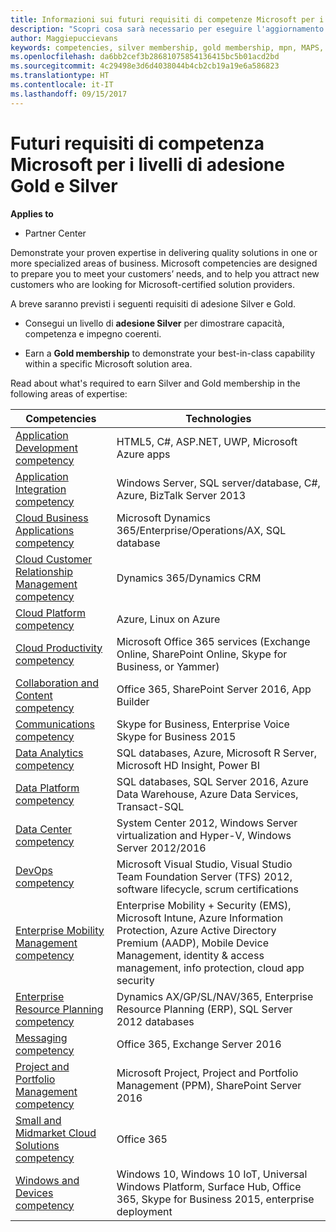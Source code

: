 ```yaml
---
title: Informazioni sui futuri requisiti di competenze Microsoft per i livelli di adesione Gold e Silver | Centro per i partner
description: "Scopri cosa sarà necessario per eseguire l'aggiornamento ai livelli di adesione Gold e Silver."
author: Maggiepuccievans
keywords: competencies, silver membership, gold membership, mpn, MAPS, proficiency, Microsoft Partner Network, network membership
ms.openlocfilehash: da6bb2cef3b28681075854136415bc5b01acd2bd
ms.sourcegitcommit: 4c29498e3d6d4038044b4cb2cb19a19e6a586823
ms.translationtype: HT
ms.contentlocale: it-IT
ms.lasthandoff: 09/15/2017
---
```

# <a name="upcoming-microsoft-competency-requirements-for-gold-and-silver-membership"></a>Futuri requisiti di competenza Microsoft per i livelli di adesione Gold e Silver

**Applies to**

-  Partner Center

Demonstrate your proven expertise in delivering quality solutions in one or more specialized areas of business. Microsoft competencies are designed to prepare you to meet your customers’ needs, and to help you attract new customers who are looking for Microsoft-certified solution providers.

A breve saranno previsti i seguenti requisiti di adesione Silver e Gold. 

- Consegui un livello di **adesione Silver** per dimostrare capacità, competenza e impegno coerenti.

- Earn a **Gold membership** to demonstrate your best-in-class capability within a specific Microsoft solution area.

Read about what's required to earn Silver and Gold membership in the following areas of expertise:


| Competencies  | Technologies |
|   ------------------   |   -------   |
| [Application Development competency](competency-application-development.md) | HTML5, C#, ASP.NET, UWP, Microsoft Azure apps |
| [Application Integration competency](competency-application-integration.md) | Windows Server, SQL server/database, C#, Azure, BizTalk Server 2013|
| [Cloud Business Applications competency](competency-cloud-business-applications.md)| Microsoft Dynamics 365/Enterprise/Operations/AX, SQL database |
| [Cloud Customer Relationship Management competency](competency-cloud-customer-relationship-management.md)| Dynamics 365/Dynamics CRM |
| [Cloud Platform competency](competency-cloud-platform.md)| Azure, Linux on Azure |
| [Cloud Productivity competency](competency-cloud-productivity.md)| Microsoft Office 365 services (Exchange Online, SharePoint Online, Skype for Business, or Yammer)|
| [Collaboration and Content competency](competency-collaboration-and-content.md)| Office 365, SharePoint Server 2016, App Builder |
| [Communications competency](competency-communications.md)| Skype for Business, Enterprise Voice Skype for Business 2015 |
| [Data Analytics competency](competency-data-analytics.md)| SQL databases, Azure, Microsoft R Server, Microsoft HD Insight, Power BI |
| [Data Platform competency](competency-data-platform.md)| SQL databases, SQL Server 2016, Azure Data Warehouse, Azure Data Services, Transact-SQL |
| [Data Center competency](competency-datacenter.md)| System Center 2012, Windows Server virtualization and Hyper-V, Windows Server 2012/2016 |
| [DevOps competency](competency-devops.md)| Microsoft Visual Studio, Visual Studio Team Foundation Server (TFS) 2012, software lifecycle, scrum certifications |
| [Enterprise Mobility Management competency](competency-enterprise-mobility-management.md)| Enterprise Mobility + Security (EMS), Microsoft Intune, Azure Information Protection, Azure Active Directory Premium (AADP), Mobile Device Management, identity & access management, info protection, cloud app security |
| [Enterprise Resource Planning competency](competency-enterprise-resource-planning.md)| Dynamics AX/GP/SL/NAV/365, Enterprise Resource Planning (ERP), SQL Server 2012 databases  |
| [Messaging competency](competency-messaging.md)| Office 365, Exchange Server 2016 |
| [Project and Portfolio Management competency](competency-project-and-portfolio-management.md)| Microsoft Project, Project and Portfolio Management (PPM), SharePoint Server 2016|
| [Small and Midmarket Cloud Solutions competency](competency-small-and-midmarket-cloud-solutions.md)| Office 365 |
| [Windows and Devices competency](competency-windows-and-devices.md)| Windows 10, Windows 10 IoT, Universal Windows Platform, Surface Hub, Office 365, Skype for Business 2015, enterprise deployment |